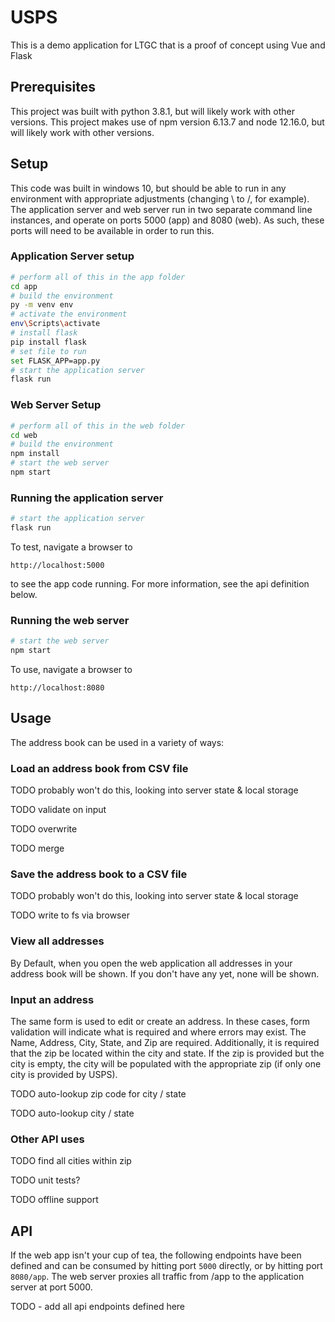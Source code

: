 # USPS

This is a demo application for LTGC that is a proof of concept using Vue and Flask

## Prerequisites
This project was built with python 3.8.1, but will likely work with other versions. This project makes use of npm version 6.13.7 and node 12.16.0, but will likely work with other versions.

## Setup
This code was built in windows 10, but should be able to run in any environment with appropriate adjustments (changing \ to /, for example). The application server and web server run in two separate command line instances, and operate on ports 5000 (app) and 8080 (web). As such, these ports will need to be available in order to run this.

### Application Server setup

```bash
# perform all of this in the app folder
cd app
# build the environment
py -m venv env
# activate the environment
env\Scripts\activate
# install flask
pip install flask
# set file to run
set FLASK_APP=app.py
# start the application server
flask run

```

### Web Server Setup

```bash
# perform all of this in the web folder
cd web
# build the environment
npm install
# start the web server
npm start

```

### Running the application server
```bash
# start the application server
flask run

```

To test, navigate a browser to
```
http://localhost:5000
```
to see the app code running. For more information, see the api definition below.

### Running the web server

```bash
# start the web server
npm start

```
To use, navigate a browser to
```
http://localhost:8080
```

## Usage
The address book can be used in a variety of ways:

### Load an address book from CSV file
TODO probably won't do this, looking into server state & local storage

TODO validate on input

TODO overwrite

TODO merge

### Save the address book to a CSV file
TODO probably won't do this, looking into server state & local storage

TODO write to fs via browser

### View all addresses
By Default, when you open the web application all addresses in your address book will be shown. If
you don't have any yet, none will be shown.

### Input an address
The same form is used to edit or create an address. In these cases, form validation will indicate
what is required and where errors may exist. The Name, Address, City, State, and Zip are required.
Additionally, it is required that the zip be located within the city and state. If the zip is
provided but the city is empty, the city will be populated with the appropriate zip (if only one
city is provided by USPS).

TODO auto-lookup zip code for city / state

TODO auto-lookup city / state

### Other API uses
TODO find all cities within zip

TODO unit tests?

TODO offline support

## API
If the web app isn't your cup of tea, the following endpoints have been defined and can be consumed by hitting port `5000` directly, or by hitting port `8080/app`. The web server proxies all traffic from /app to the application server at port 5000.

TODO - add all api endpoints defined here

